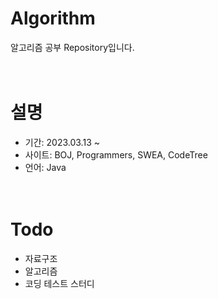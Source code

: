 # Algorithm
알고리즘 공부 Repository입니다.
<br><br><br>

# 설명
- 기간: 2023.03.13 ~
- 사이트: BOJ, Programmers, SWEA, CodeTree
- 언어: Java
<br><br><br>

# Todo
- 자료구조
- 알고리즘
- 코딩 테스트 스터디
